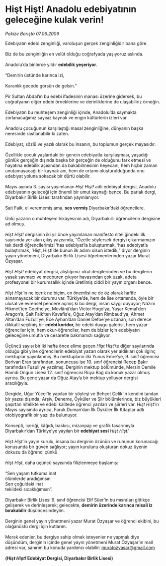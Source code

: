 # Hişt Hişt! Anadolu edebiyatının geleceğine kulak verin!

*Pakize Barışta 07.06.2009*

<div class="taraf_structure_2col_1zq">
<div class="margen_n">



 <p>Edebiyatın edebi zenginliği, varoluşun gerçek zenginliğidir bana göre. <br/><br/>Biz de bu zenginliğin en velût olduğu coğrafyada yaşıyoruz aslında. <br/><br/>Anadolu’da binlerce yıldır <b>edebilik yeşeriyor</b>. <br/><br/>“Demirin üstünde karınca izi, <br/><br/>Karanlık gecede görsün de gelsin.” <br/><br/>Pir Sultan Abdal’ın bu edebi ifadesinin manası üzerine gidersek, bu coğrafyanın diğer edebi örneklerine ve derinliklerine de ulaşabiliriz örneğin. <br/><br/>Edebiyatın bu muhteşem zenginliği içinde, Anadolu’da saymakta zorlanacağımız sayısız kaynak ve engin kültürlerin izleri var. <br/><br/>Anadolu çocuğunun karşılaştığı masal zenginliğine, dünyanın başka neresinde rastlanabilir ki zaten. <br/><br/>Edebiyat, sözlü ve yazılı olarak bu insanın, bu toplumun gerçek mayasıdır. <br/><br/>Özellikle çocuk yaşlardaki bir gencin edebiyatla karşılaşması, yaşadığı günlük gerçeğin dışında başka bir gerçeğin de olduğunu fark etmesi ve hayatına edebilik açısından da bakabilmesinin heyecanı, hem hiçbir zaman unutamayacağı bir kaynak anı, hem de ortamı oluşturulduğunda onu edebiyat yoluna sokacak bir dürtü olabilir. <br/><br/>Mayıs ayında 3. sayısı yayımlanan <i>Hişt Hişt!</i> adlı edebiyat dergisi, Anadolu edebiyatının geleceği için önemli bir umut kaynağı bence. Bu parlak dergi, Diyarbakır Birlik Lisesi tarafından yayınlanıyor. <br/><br/>Sait Faik, el verememiş ama, <b>ses vermiş </b>Diyarbakır’daki öğrencilere. <br/><br/>Ünlü yazarın o muhteşem hikâyesinin adı, Diyarbakırlı öğrencilerin dergisine ad olmuş.<i> <br/><br/>Hişt Hişt!</i> dergisinin iki yıl önce yayımlanan manifesto niteliğindeki ilk sayısında yer alan çıkış yazısında, “Özetle söylersek dergiyi çıkarmamızın tek derdi öğrencilerimizi ‘has edebiyat’la buluşturmak, ‘has edebiyat’a bulaştırmak, ‘Hişt, Hişt!’de bunun ilk adımı olsun istedik,” diyor derginin yayın yönetmeni, Diyarbakır Birlik Lisesi öğretmenlerinden yazar Murat Özyaşar. <i><br/><br/>Hişt Hişt! </i>edebiyat dergisi, alıştığımız okul dergilerinden ve bu dergilerin yasak savmacı ve mecburen çıkıyor havasından çok uzak, adeta profesyonel bir kurumsallık içinde üretilmiş ciddi bir yayın organı bence.<i> <br/><br/>Hişt Hişt</i>’in ne içerik ne biçim, en önemlisi ne de öz olarak hafife alınamayacak bir durumu var. Türkiye’de, hem de lise ortamında, öyle bir ulusal ve evrensel pencere açmış ki bu dergi, insan saygı duyuyor; Nâzım Hikmet’ten Goethe’ye, Mevlânâ’dan Victor Hugo’ya, Yaşar Kemal’den Aragon’a, Sait Faik’ten Kavafis’e, Oğuz Atay’dan Rimbaud’ya, Ahmet Altan’dan Fuzulî’ye, Ece Ayhan’dan Daniel Defoe’ye uzanan, son derece dikkatli seçilmiş bir <b>edebi koridor, </b>bir edebi duygu galerisi, hem yazar-öğrenciler için, hem okur-öğrenciler, hem de bizler için edebiyatın geleceğine umutla ve cesaretle bakmamızı sağlıyor. <br/><br/>Üçüncü sayısı bir iki hafta önce elime geçen <i>Hişt Hişt’</i>te diğer sayılarında olduğu gibi yine öğrencilerin edebiyat yazarı olarak yer aldıkları çok ilginç mektuplar yayınlanmış. Bu mektupların ilki Yunus Emre’ye, 9. sınıf öğrencisi Berivan Eran tarafından, sonuncusu ise 10. sınıf öğrencisi Recep Bakır tarafından Fuzuli’ye yazılmış. Derginin mektup bölümünde, Mersin Cemile Hamdi Ongun Lisesi 12. sınıf öğrencisi Rüya Bağ da konuk yazar olmuş ayrıca. Bu genç yazar da Oğuz Atay’a bir mektup yolluyor dergisi aracılığıyla. <br/><br/>Dergide, Uğur Yücel’le yapılan bir söyleşi ve Behçet Çelik’in kendini tanıtan bir yazısı dışında; Arşiv, Deneme, Öyküler ve Şiir bölümlerinde, biz büyükleri şaşırtan nitelikte ve edebi kalitede öğrenci yazıları ve şiirleri var.<i> Hişt Hişt</i>’in Mayıs sayısında ayrıca, Faruk Duman’dan İlk Öyküler İlk Kitaplar adlı otobiyografik bir yazı da bulunuyor. <br/><br/>Konsepti, içeriği, kâğıdı, baskısı, mizanpajı ve grafik tasarımıyla Diyarbakır’dan Türkiye’ye yayılan bir <b>edebiyat sesi</b> <i>Hişt Hişt! <br/><br/>Hişt Hişt</i>’in yayın kurulu, insana bu derginin özünün ve ruhunun korunacağı konusunda bir güven sağlıyor; yayın kurulunu oluşturan dokuz üyenin dokuzu da öğrenci çünkü.<i> <br/><br/>Hişt Hişt</i>, daha üçüncü sayısında filizlenmeye başlamış: <br/><br/>“Sen yaşam tutkuma inat <br/>ölümlerde aradığımsın <br/>Sen çoğuldaki inat <br/>tekildeki sıcaklığımsın”. <br/><br/>Diyarbakır Birlik Lisesi 9. sınıf öğrencisi Elif Süer’in bu mısraları gittikçe gelişerek ve derinleşerek; gelecekte,<b> demirin üzerinde karınca misali iz bırakabilir </b>düşüncesindeyim. <br/><br/>Derginin genel yayın yönetmeni yazar Murat Özyaşar ve öğrenci ekibini, bu olağanüstü dergi için kutlarım. <br/><br/>Merak edenler, bu dergiye sahip olmak isteyenler ne yapmalı diye düşündüm, derginin içinde genel yayın yönetmeni Murat Özyaşar’ın mail adresi var, sanırım bu konuda yardımcı olabilir: <a href="mailto:muratozyasar@gmail.com">muratozyasar@gmail.com</a><b><br/><br/>(<i>Hişt Hişt!</i> Edebiyat Dergisi, Diyarbakır Birlik Lisesi)</b></p>
<br/>
<br/>
<br/>



<br/>


<div id="taraf_not">
</div>

</div>


</div>

